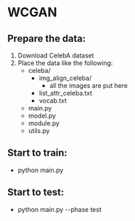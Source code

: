 # WCGAN
## Prepare the data:
1. Download CelebA dataset
1. Place the data like the following:
    * celeba/
        * img_align_celeba/
             * all the images are put here
        * list_attr_celeba.txt
        * vocab.txt
    * main.py
    * model.py
    * module.py
    * utils.py

## Start to train:
* python main.py

## Start to test:
* python main.py --phase test

